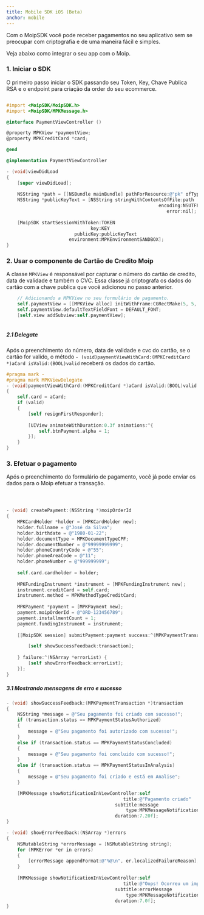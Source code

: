 ```yaml
---
title: Mobile SDK iOS (Beta)
anchor: mobile
---
```


Com o MoipSDK você pode receber pagamentos no seu aplicativo sem se preocupar com criptografia e de uma maneira fácil e simples.

Veja abaixo como integrar o seu app com o Moip.

### 1. Iniciar o SDK

O primeiro passo iniciar o SDK passando seu Token, Key, Chave Publica RSA e o endpoint para criação da order do seu ecommerce.

```objective-c

#import <MoipSDK/MoipSDK.h>
#import <MoipSDK/MPKMessage.h>

@interface PaymentViewController ()

@property MPKView *paymentView;
@property MPKCreditCard *card;

@end

@implementation PaymentViewController

- (void)viewDidLoad
{
    [super viewDidLoad];
    
    NSString *path = [[NSBundle mainBundle] pathForResource:@"pk" ofType:@"txt"];
    NSString *publicKeyText = [NSString stringWithContentsOfFile:path
                                                        encoding:NSUTF8StringEncoding
                                                           error:nil];
    
    [MoipSDK startSessionWithToken:TOKEN
                               key:KEY
                         publicKey:publicKeyText
                       environment:MPKEnvironmentSANDBOX];
}
```

### 2. Usar o componente de Cartão de Credito Moip

A classe ```MPKView``` é responsável por capturar o número do cartão de credito, data de validade e também o CVC. Essa classe já criptografa os dados do cartão com a chave publica que você adicionou no passo anterior.

```objective-c
	// Adicionando a MPKView no seu formulário de pagamento.
    self.paymentView = [[MPKView alloc] initWithFrame:CGRectMake(5, 5, 300, 55) borderStyle:MPKViewBorderStyleNone delegate:self];
    self.paymentView.defaultTextFieldFont = DEFAULT_FONT;
    [self.view addSubview:self.paymentView];
    
```

##### 2.1 Delegate

Após o preenchimento do número, data de validade e cvc do cartão, se o cartão for valido, o método ```- (void)paymentViewWithCard:(MPKCreditCard *)aCard isValid:(BOOL)valid``` receberá os dados do cartão.

```objective-c
#pragma mark -
#pragma mark MPKViewDelegate
- (void)paymentViewWithCard:(MPKCreditCard *)aCard isValid:(BOOL)valid
{
    self.card = aCard;
    if (valid)
    {
        [self resignFirstResponder];
        
        [UIView animateWithDuration:0.3f animations:^{
            self.btnPayment.alpha = 1;
        }];
    }
}
```

### 3. Efetuar o pagamento

Após o preenchimento do formulário de pagamento, você já pode enviar os dados para o Moip efetuar a transação.

```objective-c



- (void) createPayment:(NSString *)moipOrderId
{
    MPKCardHolder *holder = [MPKCardHolder new];
    holder.fullname = @"José da Silva";
    holder.birthdate = @"1980-01-22";
    holder.documentType = MPKDocumentTypeCPF;
    holder.documentNumber = @"99999999999";
    holder.phoneCountryCode = @"55";
    holder.phoneAreaCode = @"11";
    holder.phoneNumber = @"999999999";
    
    self.card.cardholder = holder;
    
    MPKFundingInstrument *instrument = [MPKFundingInstrument new];
    instrument.creditCard = self.card;
    instrument.method = MPKMethodTypeCreditCard;
    
    MPKPayment *payment = [MPKPayment new];
    payment.moipOrderId = @"ORD-123456789";
    payment.installmentCount = 1;
    payment.fundingInstrument = instrument;
    
    [[MoipSDK session] submitPayment:payment success:^(MPKPaymentTransaction *transaction) {

        [self showSuccessFeedback:transaction];
        
    } failure:^(NSArray *errorList) {
        [self showErrorFeedback:errorList];
    }];
}	

```
##### 3.1 Mostrando mensagens de erro e sucesso

```objective-c
- (void) showSuccessFeedback:(MPKPaymentTransaction *)transaction
{
    NSString *message = @"Seu pagamento foi criado com sucesso!";
    if (transaction.status == MPKPaymentStatusAuthorized)
    {
        message = @"Seu pagamento foi autorizado com sucesso!";
    }
    else if (transaction.status == MPKPaymentStatusConcluded)
    {
        message = @"Seu pagamento foi concluido com sucesso!";
    }
    else if (transaction.status == MPKPaymentStatusInAnalysis)
    {
        message = @"Seu pagamento foi criado e está em Analise";
    }

    [MPKMessage showNotificationInViewController:self
                                           title:@"Pagamento criado"
                                        subtitle:message
                                            type:MPKMessageNotificationTypeSuccess
                                        duration:7.20f];
}

- (void) showErrorFeedback:(NSArray *)errors
{
    NSMutableString *errorMessage = [NSMutableString string];
    for (MPKError *er in errors)
    {
        [errorMessage appendFormat:@"%@\n", er.localizedFailureReason];
    }
    
    [MPKMessage showNotificationInViewController:self
                                           title:@"Oops! Ocorreu um imprevisto..."
                                        subtitle:errorMessage
                                            type:MPKMessageNotificationTypeWarning
                                        duration:7.0f];
}
	
```